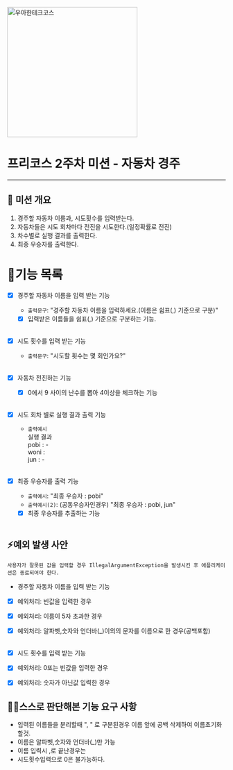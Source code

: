 
<p>
    <img src="https://github.com/user-attachments/assets/c811c2be-923e-4134-a7d4-56bd12198910" alt="우아한테크코스" width="300px">
</p>

# 프리코스 2주차 미션 - 자동차 경주

---

##  💪 미션 개요
1. 경주할 자동차 이름과, 시도횟수를 입력받는다.
2. 자동차들은 시도 회차마다 전진을 시도한다.(일정확률로 전진)
2. 차수별로 실행 결과를 출력한다.
3. 최종 우승자를 출력한다.

# 📝기능 목록

- [x] 경주할 자동차 이름을 입력 받는 기능
    - `출력문구`: "경주할 자동차 이름을 입력하세요.(이름은 쉼표(,) 기준으로 구분)"
    - [x] 입력받은 이름들을 쉼표(,) 기준으로 구분하는 기능.<br><br>

- [x] 시도 횟수를 입력 받는 기능
  - `출력문구`: "시도할 횟수는 몇 회인가요?"<br><br>
  
- [x] 자동차 전진하는 기능
  - [x] 0에서 9 사이의 난수를 뽑아 4이상을 체크하는 기능<br><br>

- [x] 시도 회차 별로 실행 결과 출력 기능
    - `출력예시`<br>
      실행 결과<br>
      pobi : -<br>
      woni :<Br>
      jun : -<br><br>

- [x] 최종 우승자를 출력 기능
  - `출력예시`: "최종 우승자 : pobi"
  - `출력예시(2)`: (공동우승자인경우) "최종 우승자 : pobi, jun" 
  - [x] 최종 우승자를 추출하는 기능<br><br>

## ⚡예외 발생 사안
`사용자가 잘못된 값을 입력할 경우 IllegalArgumentException을 발생시킨 후 애플리케이션은 종료되어야 한다.`

- 경주할 자동차 이름을 입력 받는 기능
- [x] 예외처리: 빈값을 입력한 경우 
- [x] 예외처리: 이름이 5자 초과한 경우
- [x] 예외처리: 알파벳,숫자와 언더바(_)이외의 문자를 이름으로 한 경우(공백포함)<br><br>

- [x] 시도 횟수를 입력 받는 기능
- [x] 예외처리: 0또는 빈값을 입력한 경우
- [x] 예외처리: 숫자가 아닌값 입력한 경우


## 🙋‍♂️스스로 판단해본 기능 요구 사항
- 입력된 이름들을 분리할때 ", " 로 구분된경우 이름 앞에 공백 삭제하여 이름초기화할것.
- 이름은 알파벳,숫자와 언더바(_)만 가능
- 이름 입력시 ,로 끝난경우는
- 시도횟수입력으로 0은 불가능하다.
